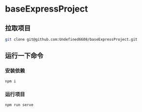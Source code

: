 # baseExpressProject

## 拉取项目
```bash
git clone git@github.com:Undefined6608/baseExpressProject.git
```
## 运行一下命令
### 安装依赖
```bash
npm i
```
### 运行项目
```bash
npm run serve
```
